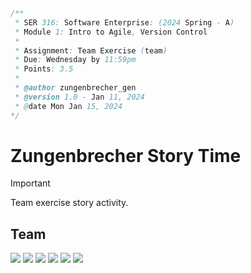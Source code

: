 ```java
/**
 * SER 316: Software Enterprise: (2024 Spring - A)
 * Module 1: Intro to Agile, Version Control
 * 
 * Assignment: Team Exercise (team)
 * Due: Wednesday by 11:59pm
 * Points: 3.5
 * 
 * @author zungenbrecher_gen
 * @version 1.0 - Jan 11, 2024
 * @date Mon Jan 15, 2024
*/
```

# Zungenbrecher Story Time
> [!IMPORTANT]
> Team exercise story activity.

## Team

[![](https://img.shields.io/badge/eakopov-39d353?style=for-the-badge)](https://github.com/eakopov)
[![](https://img.shields.io/badge/Jheathc1-1D9BF0?style=for-the-badge)](https://github.com/Jheathc1)
[![](https://img.shields.io/badge/scortezb-0033FF?style=for-the-badge)](https://github.com/scortezb)
[![](https://img.shields.io/badge/astoughtasu-blueviolet?style=for-the-badge)](https://github.com/astought-asu)
[![](https://img.shields.io/badge/fabianzelaya-fe2c55?style=for-the-badge)](https://github.com/fabianzelaya)
[![](https://img.shields.io/badge/kylejones-lightgrey?style=for-the-badge)](https://github.com/kmjone67)
<!--NULL-->
